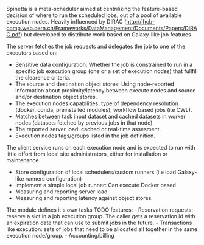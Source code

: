 Spinetta is a meta-scheduler aimed at centrilizing the feature-based decision of where to run the scheduled jobs, out of a pool of available execution nodes.
Heavily influenced by DIRAC (http://lhcb-comp.web.cern.ch/Frameworks/DataManagement/Documents/Papers/DIRAC.pdf) but developed to distribute work based on Galaxy-like job features

The server fetches the job requests and delegates the job to one of the executors based on:
- Sensitive data configuration: Whether the job is constrained to run in a specific job execution group (one or a set of execution nodes) that fullfil the clearence criteria.
- The source and destination object stores: Using node-reported information about proximity/latency between execute nodes and source and/or destination object stores. 
- The execution nodes capabilities: type of dependency resolution (docker, conda, preinstalled modules), workflow based jobs (i.e CWL).
- Matches between task input dataset and cached datasets in worker nodes (datasets fetched by previous jobs in that node).
- The reported server load: cached or real-time assesment.
- Execution nodes tags/groups listed in the job definition.

The client service runs on each execution node and is expected to run with little effort from local site administrators, either for installation or maintenance.
- Store configuration of local schedulers/custom runners (i.e load Galaxy-like runners configuration)
- Implement a simple local job runner: Can execute Docker based 
- Measuring and reporting server load
- Measuring and reporting latency against object stores.




The module defines it's own tasks 
TODO features:
    - Reservation requests: reserve a slot in a job execution group. The caller gets a reservation id with an expiration date that can use to submit jobs in the future.
    - Transactions like execution: sets of jobs that need to be allocated all together in the same execution node/group.
    - Accounting/billing

